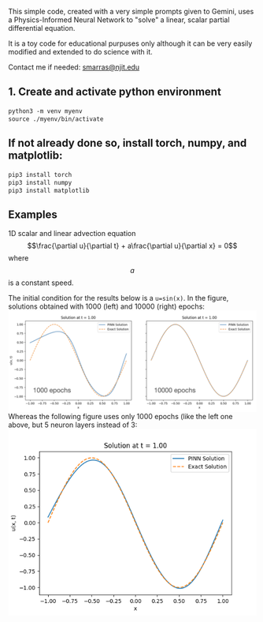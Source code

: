 This simple code, created with a very simple prompts given to Gemini, uses a Physics-Informed Neural Network to "solve" a linear, scalar partial differential equation.

It is a toy code for educational purpuses only although it can be very easily modified and extended to do science with it.

Contact me if needed: smarras@njit.edu

## 1. Create and activate python environment
```
python3 -m venv myenv
source ./myenv/bin/activate
```

## If not already done so, install torch, numpy, and matplotlib:
```
pip3 install torch
pip3 install numpy
pip3 install matplotlib
```

## Examples
1D scalar and linear advection equation
$$\frac{\partial u}{\partial t} + a\frac{\partial u}{\partial x} = 0$$
where $$a$$ is a constant speed.

The initial condition for the results below is a `u=sin(x)`.
In the figure, solutions obtained with 1000 (left) and 10000 (right) epochs:
<img src="assets/PINN-advection-1KVS10Kepochs-3layers.png"
     alt="Markdown icon"
     style="float: left; margin-right: 5px;" />

Whereas the following figure uses only 1000 epochs (like the left one above, but 5 neuron layers instead of 3:
<img src="assets/PINN-advection-1Kepochs-5layers.png"
     alt="Markdown icon"
     style="float: left; margin-right: 5px;" />